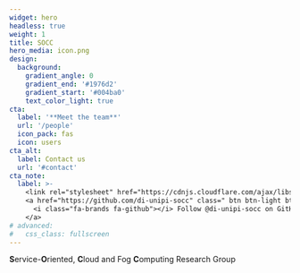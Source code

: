 ```yaml
---
widget: hero
headless: true
weight: 1
title: SOCC
hero_media: icon.png
design:
  background:
    gradient_angle: 0
    gradient_end: '#1976d2'
    gradient_start: '#004ba0'
    text_color_light: true
cta:
  label: '**Meet the team**'
  url: '/people'
  icon_pack: fas
  icon: users
cta_alt:
  label: Contact us
  url: '#contact'
cta_note:
  label: >-
    <link rel="stylesheet" href="https://cdnjs.cloudflare.com/ajax/libs/font-awesome/4.7.0/css/font-awesome.min.css">
    <a href="https://github.com/di-unipi-socc" class=" btn btn-light btn-md mb-md-1">
      <i class="fa-brands fa-github"></i> Follow @di-unipi-socc on GitHub
    </a>
# advanced:
#   css_class: fullscreen
---
```


**S**ervice-**O**riented, **C**loud and Fog **C**omputing Research Group
<div class="mb-3"></div>
<!-- <br> <a class="github-button" href="https://www.researchgate.net/lab/Service-Oriented-Cloud-and-Fog-Computing-Research-Group-SOCC-Antonio-Brogi" data-size="large" data-icon="octicon-comment-discussion" aria-label="Follow SOCC on Research Gate">Follow SOCC on Research Gate</a> -->